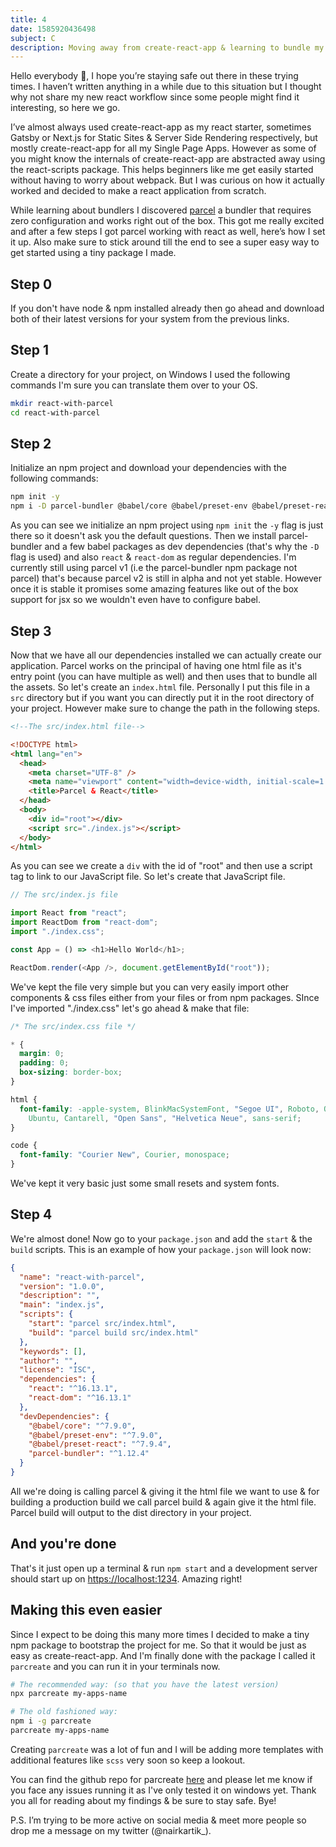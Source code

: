 ```yaml
---
title: 4
date: 1585920436498
subject: C
description: Moving away from create-react-app & learning to bundle my own assets
---
```


Hello everybody 👋, I hope you’re staying safe out there in these trying times. I haven’t written anything in a while due to this situation but I thought why not share my new react workflow since some people might find it interesting, so here we go.

I’ve almost always used create-react-app as my react starter, sometimes Gatsby or Next.js for Static Sites & Server Side Rendering respectively, but mostly create-react-app for all my Single Page Apps. However as some of you might know the internals of create-react-app are abstracted away using the react-scripts package. This helps beginners like me get easily started without having to worry about webpack. But I was curious on how it actually worked and decided to make a react application from scratch.

While learning about bundlers I discovered [parcel](https://parceljs.org/) a bundler that requires zero configuration and works right out of the box. This got me really excited and after a few steps I got parcel working with react as well, here’s how I set it up. Also make sure to stick around till the end to see a super easy way to get started using a tiny package I made.

## Step 0

If you don't have node & npm installed already then go ahead and download both of their latest versions for your system from the previous links.

## Step 1

Create a directory for your project, on Windows I used the following commands I'm sure you can translate them over to your OS.

```bash
mkdir react-with-parcel
cd react-with-parcel
```

## Step 2

Initialize an npm project and download your dependencies with the following commands:

```bash
npm init -y
npm i -D parcel-bundler @babel/core @babel/preset-env @babel/preset-reactnpm i react react-dom
```

As you can see we initialize an npm project using `npm init` the `-y` flag is just there so it doesn't ask you the default questions. Then we install parcel-bundler and a few babel packages as dev dependencies (that's why the `-D` flag is used) and also `react` & `react-dom` as regular dependencies. I'm currently still using parcel v1 (i.e the parcel-bundler npm package not parcel) that's because parcel v2 is still in alpha and not yet stable. However once it is stable it promises some amazing features like out of the box support for jsx so we wouldn't even have to configure babel.

## Step 3

Now that we have all our dependencies installed we can actually create our application. Parcel works on the principal of having one html file as it's entry point (you can have multiple as well) and then uses that to bundle all the assets. So let's create an `index.html` file. Personally I put this file in a `src` directory but if you want you can directly put it in the root directory of your project. However make sure to change the path in the following steps.

```html
<!--The src/index.html file-->

<!DOCTYPE html>
<html lang="en">
  <head>
    <meta charset="UTF-8" />
    <meta name="viewport" content="width=device-width, initial-scale=1.0" />
    <title>Parcel & React</title>
  </head>
  <body>
    <div id="root"></div>
    <script src="./index.js"></script>
  </body>
</html>
```

As you can see we create a `div` with the id of "root" and then use a script tag to link to our JavaScript file. So let's create that JavaScript file.

```js
// The src/index.js file

import React from "react";
import ReactDom from "react-dom";
import "./index.css";

const App = () => <h1>Hello World</h1>;

ReactDom.render(<App />, document.getElementById("root"));
```

We've kept the file very simple but you can very easily import other components & css files either from your files or from npm packages. SInce I've imported "./index.css" let's go ahead & make that file:

```css
/* The src/index.css file */

* {
  margin: 0;
  padding: 0;
  box-sizing: border-box;
}

html {
  font-family: -apple-system, BlinkMacSystemFont, "Segoe UI", Roboto, Oxygen,
    Ubuntu, Cantarell, "Open Sans", "Helvetica Neue", sans-serif;
}

code {
  font-family: "Courier New", Courier, monospace;
}
```

We've kept it very basic just some small resets and system fonts.

## Step 4

We're almost done! Now go to your `package.json` and add the `start` & the `build` scripts. This is an example of how your `package.json` will look now:

```json
{
  "name": "react-with-parcel",
  "version": "1.0.0",
  "description": "",
  "main": "index.js",
  "scripts": {
    "start": "parcel src/index.html",
    "build": "parcel build src/index.html"
  },
  "keywords": [],
  "author": "",
  "license": "ISC",
  "dependencies": {
    "react": "^16.13.1",
    "react-dom": "^16.13.1"
  },
  "devDependencies": {
    "@babel/core": "^7.9.0",
    "@babel/preset-env": "^7.9.0",
    "@babel/preset-react": "^7.9.4",
    "parcel-bundler": "^1.12.4"
  }
}
```

All we're doing is calling parcel & giving it the html file we want to use & for building a production build we call parcel build & again give it the html file. Parcel build will output to the dist directory in your project.

## And you're done

That's it just open up a terminal & run `npm start` and a development server should start up on [https://localhost:1234](https://localhost:1234). Amazing right!

## Making this even easier

Since I expect to be doing this many more times I decided to make a tiny npm package to bootstrap the project for me. So that it would be just as easy as create-react-app. And I'm finally done with the package I called it `parcreate` and you can run it in your terminals now.

```bash
# The recommended way: (so that you have the latest version)
npx parcreate my-apps-name

# The old fashioned way:
npm i -g parcreate
parcreate my-apps-name
```

Creating `parcreate` was a lot of fun and I will be adding more templates with additional features like `scss` very soon so keep a lookout.

You can find the github repo for parcreate [here](https://github.com/kartiknair/parcreate) and please let me know if you face any issues running it as I've only tested it on windows yet. Thank you all for reading about my findings & be sure to stay safe. Bye!

P.S. I’m trying to be more active on social media & meet more people so drop me a message on my twitter (@nairkartik\_).